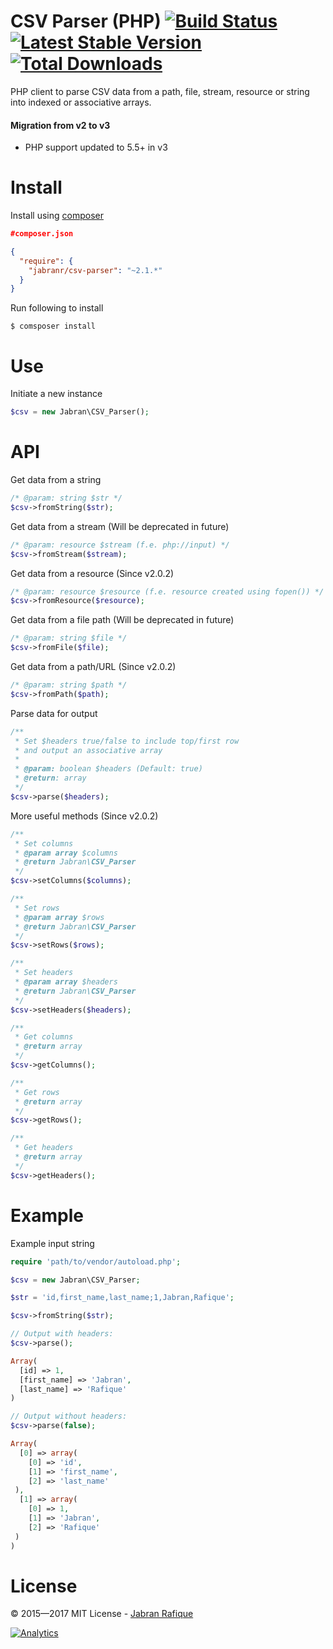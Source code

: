 # CSV Parser (PHP)  [![Build Status](https://travis-ci.org/jabranr/csv-parser.svg?branch=master)](https://travis-ci.org/jabranr/csv-parser) [![Latest Stable Version](https://poser.pugx.org/jabranr/csv-parser/v/stable.svg)](https://packagist.org/packages/jabranr/csv-parser) [![Total Downloads](https://poser.pugx.org/jabranr/csv-parser/downloads.svg)](https://packagist.org/packages/jabranr/csv-parser)

PHP client to parse CSV data from a path, file, stream, resource or string into indexed or associative arrays.

#### Migration from v2 to v3

* PHP support updated to 5.5+ in v3

# Install
Install using [composer](http://getcomposer.org)

```json
#composer.json

{
  "require": {
    "jabranr/csv-parser": "~2.1.*"
  }
}
```

Run following to install
```shell
$ comsposer install
```

# Use
Initiate a new instance
```php
$csv = new Jabran\CSV_Parser();
```

# API

Get data from a string
```php
/* @param: string $str */
$csv->fromString($str);
```

Get data from a stream (Will be deprecated in future)
```php
/* @param: resource $stream (f.e. php://input) */
$csv->fromStream($stream);
```

Get data from a resource (Since v2.0.2)
```php
/* @param: resource $resource (f.e. resource created using fopen()) */
$csv->fromResource($resource);
```

Get data from a file path (Will be deprecated in future)
```php
/* @param: string $file */
$csv->fromFile($file);
```

Get data from a path/URL (Since v2.0.2)
```php
/* @param: string $path */
$csv->fromPath($path);
```

Parse data for output
```php
/**
 * Set $headers true/false to include top/first row
 * and output an associative array
 *
 * @param: boolean $headers (Default: true)
 * @return: array
 */
$csv->parse($headers);
```

More useful methods (Since v2.0.2)

```php
/**
 * Set columns
 * @param array $columns
 * @return Jabran\CSV_Parser
 */
$csv->setColumns($columns);

/**
 * Set rows
 * @param array $rows
 * @return Jabran\CSV_Parser
 */
$csv->setRows($rows);

/**
 * Set headers
 * @param array $headers
 * @return Jabran\CSV_Parser
 */
$csv->setHeaders($headers);

/**
 * Get columns
 * @return array
 */
$csv->getColumns();

/**
 * Get rows
 * @return array
 */
$csv->getRows();

/**
 * Get headers
 * @return array
 */
$csv->getHeaders();
```

# Example

Example input string
```php
require 'path/to/vendor/autoload.php';

$csv = new Jabran\CSV_Parser;

$str = 'id,first_name,last_name;1,Jabran,Rafique';

$csv->fromString($str);

// Output with headers:
$csv->parse();

Array(
  [id] => 1,
  [first_name] => 'Jabran',
  [last_name] => 'Rafique'
)

// Output without headers:
$csv->parse(false);

Array(
  [0] => array(
    [0] => 'id',
    [1] => 'first_name',
    [2] => 'last_name'
 ),
  [1] => array(
    [0] => 1,
    [1] => 'Jabran',
    [2] => 'Rafique'
 )
)
```

# License
&copy; 2015&mdash;2017 MIT License - [Jabran Rafique](http://jabran.me)

[![Analytics](https://ga-beacon.appspot.com/UA-50688851-1/csv-parser)](https://github.com/igrigorik/ga-beacon)
